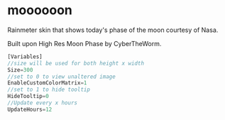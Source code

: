 # moooooon
Rainmeter skin that shows today's phase of the moon courtesy of Nasa.

Built upon High Res Moon Phase by CyberTheWorm.


```Javascript
[Variables]
//size will be used for both height x width
Size=300
//set to 0 to view unaltered image
EnableCustomColorMatrix=1
//set to 1 to hide tooltip
HideTooltip=0
//Update every x hours
UpdateHours=12
```
